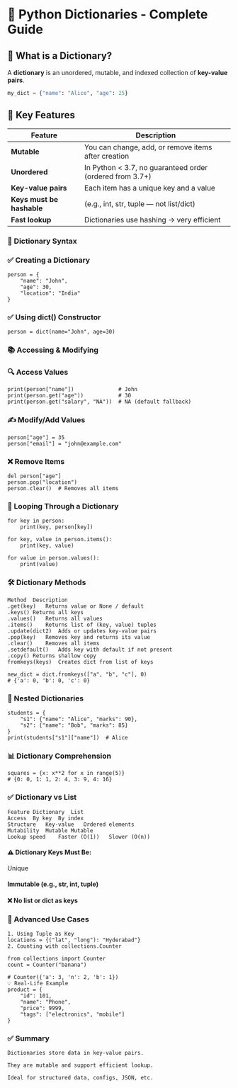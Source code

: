# 📘 Python Dictionaries - Complete Guide

## 📖 What is a Dictionary?

A **dictionary** is an unordered, mutable, and indexed collection of **key-value pairs**.

```python
my_dict = {"name": "Alice", "age": 25}
```

## 🔑 Key Features

| Feature                   | Description                                              |
| ------------------------- | -------------------------------------------------------- |
| **Mutable**               | You can change, add, or remove items after creation      |
| **Unordered**             | In Python < 3.7, no guaranteed order (ordered from 3.7+) |
| **Key-value pairs**       | Each item has a unique key and a value                   |
| **Keys must be hashable** | (e.g., int, str, tuple — not list/dict)                  |
| **Fast lookup**           | Dictionaries use hashing → very efficient                |

### 🧬 Dictionary Syntax
### ✅ Creating a Dictionary
```
person = {
    "name": "John",
    "age": 30,
    "location": "India"
}
```

### ✅ Using dict() Constructor

```
person = dict(name="John", age=30)
```

### 📚 Accessing & Modifying
### 🔍 Access Values

```
print(person["name"])              # John
print(person.get("age"))           # 30
print(person.get("salary", "NA"))  # NA (default fallback)
```

### ✍️ Modify/Add Values

```
person["age"] = 35
person["email"] = "john@example.com"
```

### ❌ Remove Items

```
del person["age"]
person.pop("location")
person.clear()  # Removes all items
```
### 🔁 Looping Through a Dictionary

```
for key in person:
    print(key, person[key])

for key, value in person.items():
    print(key, value)

for value in person.values():
    print(value)
```

### 🛠️ Dictionary Methods

```
Method	Description
.get(key)	Returns value or None / default
.keys()	Returns all keys
.values()	Returns all values
.items()	Returns list of (key, value) tuples
.update(dict2)	Adds or updates key-value pairs
.pop(key)	Removes key and returns its value
.clear()	Removes all items
.setdefault()	Adds key with default if not present
.copy()	Returns shallow copy
fromkeys(keys)	Creates dict from list of keys
```

```
new_dict = dict.fromkeys(["a", "b", "c"], 0)
# {'a': 0, 'b': 0, 'c': 0}
```

### 🔗 Nested Dictionaries

```
students = {
    "s1": {"name": "Alice", "marks": 90},
    "s2": {"name": "Bob", "marks": 85}
}
print(students["s1"]["name"])  # Alice
```

### 📊 Dictionary Comprehension

```
squares = {x: x**2 for x in range(5)}
# {0: 0, 1: 1, 2: 4, 3: 9, 4: 16}
```

### ✅ Dictionary vs List

```
Feature	Dictionary	List
Access	By key	By index
Structure	Key-value	Ordered elements
Mutability	Mutable	Mutable
Lookup speed	Faster (O(1))	Slower (O(n))
```

#### ⚠️ Dictionary Keys Must Be:
Unique

#### Immutable (e.g., str, int, tuple)
#### ❌ No list or dict as keys

### 🧠 Advanced Use Cases

```
1. Using Tuple as Key
locations = {("lat", "long"): "Hyderabad"}
2. Counting with collections.Counter

from collections import Counter
count = Counter("banana")
```

```
# Counter({'a': 3, 'n': 2, 'b': 1})
💡 Real-Life Example
product = {
    "id": 101,
    "name": "Phone",
    "price": 9999,
    "tags": ["electronics", "mobile"]
}
```

### ✅ Summary

```
Dictionaries store data in key-value pairs.

They are mutable and support efficient lookup.

Ideal for structured data, configs, JSON, etc.
```
